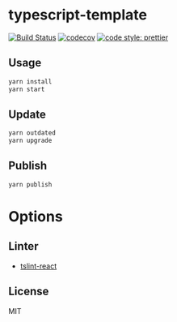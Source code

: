 # typescript-template

[![Build Status](https://travis-ci.org/Himenon/typescript-template.svg?branch=master)](https://travis-ci.org/Himenon/typescript-template)
[![codecov](https://codecov.io/gh/Himenon/typescript-template/branch/master/graph/badge.svg)](https://codecov.io/gh/Himenon/typescript-template)
[![code style: prettier](https://img.shields.io/badge/code_style-prettier-ff69b4.svg?style=flat-square)](https://github.com/prettier/prettier)

## Usage

```sh
yarn install
yarn start
```

## Update

```sh
yarn outdated
yarn upgrade
```

## Publish

```
yarn publish
```

# Options

## Linter

* [tslint-react](https://github.com/palantir/tslint-react)

## License

MIT

